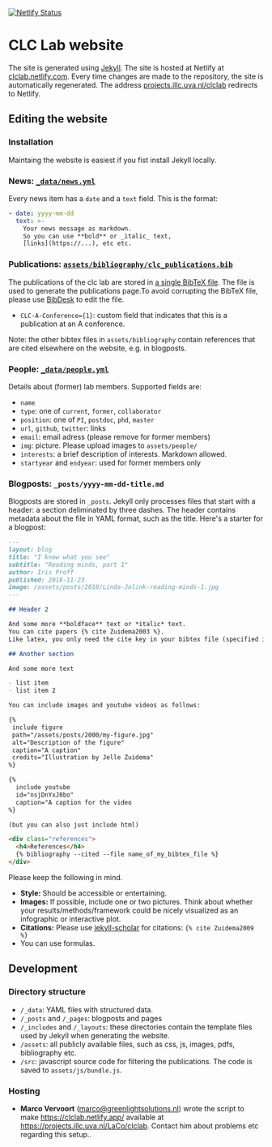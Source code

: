 [![Netlify Status](https://api.netlify.com/api/v1/badges/2cf9d372-dc50-4c35-9c5e-24b005b517d3/deploy-status)](https://app.netlify.com/sites/clclab/deploys)

# CLC Lab website

The site is generated using [Jekyll](https://jekyllrb.com/). The site is hosted at Netlify at [clclab.netlify.com](https://clclab.netlify.com). Every time changes are made to the repository, the site is automatically regenerated. The address [projects.illc.uva.nl/clclab](https://projects.illc.uva.nl/clclab) redirects to Netlify.

## Editing the website

### Installation

Maintaing the website is easiest if you fist install Jekyll locally.

### News: [`_data/news.yml`](_data/news.yml)

Every news item has a `date` and a `text` field. This is the format:

```yaml
- date: yyyy-mm-dd
  text: >-
    Your news message as markdown. 
    So you can use **bold** or _italic_ text,
    [links](https://...), etc etc.
```

### Publications: [`assets/bibliography/clc_publications.bib`](assets/bibliography/clc_publications.bib)

The publications of the clc lab are stored in [a single BibTeX file](assets/bibliography/clc_publications.bib).
The file is used to generate the publications page.To avoid corrupting the BibTeX file, please use [BibDesk](https://bibdesk.sourceforge.io/) to edit the file.

* `CLC-A-Conference={1}`: custom field that indicates that this is a publication at an A conference.

Note: the other bibtex files in `assets/bibliography` contain references that are cited elsewhere on the website, e.g. in blogposts.

### People: [`_data/people.yml`](_data/people.yml)

Details about (former) lab members. Supported fields are:

* `name`
* `type`: one of `current`, `former`, `collaborator`
* `position`: one of `PI`, `postdoc`, `phd`, `master`
* `url`, `github`, `twitter`: links
* `email`: email adress (please remove for former members)
* `img`: picture. Please upload images to `assets/people/`
* `interests`: a brief description of interests. Markdown allowed.
* `startyear` and `endyear`: used for former members only

### Blogposts: ``_posts/yyyy-mm-dd-title.md``

Blogposts are stored in `_posts`. Jekyll only processes files that start with a header: a section deliminated by three dashes.
The header contains metadata about the file in YAML format, such as the title.
Here's a starter for a blogpost:

```md
---
layout: blog
title: "I know what you see"
subtitle: "Reading minds, part 1"
author: Iris Proff
published: 2018-11-23
image: /assets/posts/2018/Linda-Jolink-reading-minds-1.jpg
---

## Header 2

And some more **boldface** text or *italic* text.
You can cite papers {% cite Zuidema2003 %}. 
Like latex, you only need the cite key in your bibtex file (specified in the references section at the bottom of the file).

## Another section

And some more text

- list item
- list item 2

You can include images and youtube videos as follows:

{%
 include figure
 path="/assets/posts/2000/my-figure.jpg"
 alt="Description of the figure"
 caption="A caption"
 credits="Illustration by Jelle Zuidema"
%}

{%
  include youtube
  id="nsjDnYxJ0bo"
  caption="A caption for the video
%}

(but you can also just include html)

<div class="references">
  <h4>References</h4>
  {% bibliography --cited --file name_of_my_bibtex_file %}
</div>
```

Please keep the following in mind.

* **Style:** Should be accessible or entertaining.
* **Images:** If possible, include one or two pictures.
Think about whether your results/methods/framework could be nicely visualized as an infographic or interactive plot.
* **Citations:** Please use [jekyll-scholar](https://github.com/inukshuk/jekyll-scholar) for citations: `{% cite Zuidema2009 %}`
* You can use formulas.

## Development


### Directory structure

- `/_data`: YAML files with structured data.
- `/_posts` and `/_pages`: blogposts and pages
- `/_includes` and `/_layouts`: these directories contain the template files used by Jekyll when generating the website.
- `/assets`: all publicly available files, such as css, js, images, pdfs, bibliography etc.
- `/src`: javascript source code for filtering the publications. The code is saved to `assets/js/bundle.js`.

### Hosting

- **Marco Vervoort** (marco@greenlightsolutions.nl) wrote the script to make https://clclab.netlify.app/ available at https://projects.illc.uva.nl/LaCo/clclab. Contact him about problems etc regarding this setup..